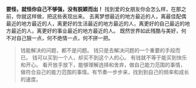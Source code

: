 **要怪，就怪你自己不够强，没有脱颖而出！**
找到爱的女朋友你会怎么样，在那之前，你就这样做，把这些表现出来。
去离梦想最近的地方最近的人，离最佳配偶最近的地方最近的人，离更好的生活最近的地方最近的人，离更好的自己最近的地方最近的人，离更好的事业最近的地方最近的人。
既然世界如此残酷与美好，何不对自己狠一点，何不绝情一点，何不拼一把。

>钱能解决的问题，都不是问题。
钱只是去解决问题的一个重要的手段而已。
钱可以买到一个人，却买不到这个人的心。
有钱就不等于能买到快乐和开心。
看开放手放下，能够理解选择和舍弃，做自己能力范围的事情，做符合自己的能力范围的事情。有节奏一步步来，找到到自己的频率和成长的速度。
